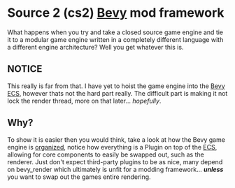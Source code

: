# Source 2 (cs2) [Bevy] mod framework

What happens when you try and take a closed source game engine and tie it to a modular game engine written in a completely different language with a different engine architecture? Well you get whatever this is.

## NOTICE

This really is far from that. I have yet to hoist the game engine into the [Bevy ECS](https://bevyengine.org/learn/book/getting-started/ecs/), however thats not the hard part really. The difficult part is making it not lock the render thread, more on that later... *hopefully*.

## Why?

To show it is easier then you would think, take a look at how the Bevy game engine is [organized](https://github.com/bevyengine/bevy/tree/main/crates), notice how everything is a Plugin on top of the [ECS](https://bevyengine.org/learn/book/getting-started/ecs/), allowing for core components to easily be swapped out, such as the renderer. Just don't expect third-party plugins to be as nice, many depend on bevy_render which ultimately is unfit for a modding framework... ***unless*** you want to swap out the games entire rendering.

[Bevy]: https://bevyengine.org/